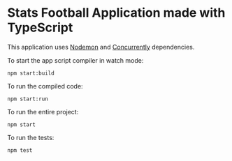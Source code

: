 # Stats Football Application made with TypeScript

This application uses [Nodemon](https://www.npmjs.com/package/nodemon) and [Concurrently](https://www.npmjs.com/package/concurrently) dependencies.

To start the app script compiler in watch mode:

```
npm start:build
```

To run the compiled code:

```
npm start:run
```

To run the entire project:

```
npm start
```

To run the tests:

```
npm test
```
